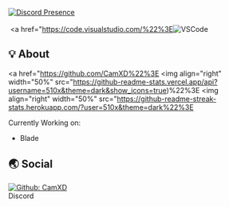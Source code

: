 <a href="https://discord.com/users/788875617303134218" target="_blank"><img src=https://lanyard.cnrad.dev/api/788875617303134218 alt="Discord Presence"></a><br><br><a ></a>
&nbsp;<a href="https://code.visualstudio.com/%22%3E<img src="https://img.shields.io/badge/Visual%20Studio%20Code-blue?style=for-the-badge&logo=Visual%20Studio%20Code&logoColor=black" alt="VSCode"></a>
&nbsp;

## 💡 About
<a href="https://github.com/CamXD%22%3E
  <img align="right" width="50%" src="https://github-readme-stats.vercel.app/api?username=510x&theme=dark&show_icons=true)%22%3E
  <img align="right" width="50%" src="https://github-readme-streak-stats.herokuapp.com/?user=510x&theme=dark%22%3E
</a>


Currently Working on:

- Blade

## 🌏 Social

[![Github: CamXD](https://img.shields.io/github/followers/CamXD?labelColor=24292E&color=24292E&label=github%20CamXD&logo=github&logoColor=FFFFFF&style=for-the-badge)](https://github.com/CamXD)<br>
Discord
